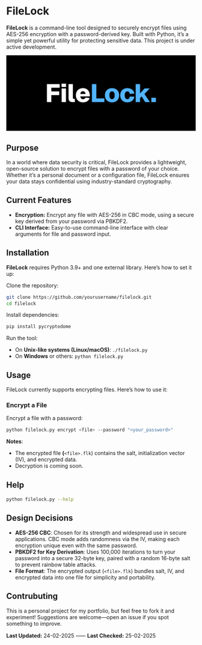 # FileLock

**FileLock** is a command-line tool designed to securely encrypt files using AES-256 encryption with a password-derived key. Built with Python, it’s a simple yet powerful utility for protecting sensitive data. This project is under active development.

![1740416788661](image/README/1740416788661.png)

## Purpose

In a world where data security is critical, FileLock provides a lightweight, open-source solution to encrypt files with a password of your choice. Whether it’s a personal document or a configuration file, FileLock ensures your data stays confidential using industry-standard cryptography.

## Current Features

- **Encryption:** Encrypt any file with AES-256 in CBC mode, using a secure key derived from your password via PBKDF2.
- **CLI Interface:** Easy-to-use command-line interface with clear arguments for file and password input.

## Installation

**FileLock** requires Python 3.9+ and one external library. Here’s how to set it up:

Clone the repository:

```bash
git clone https://github.com/yourusername/filelock.git
cd filelock
```

Install dependencies:

```bash
pip install pycryptodome
```

Run the tool:

- On **Unix-like systems (Linux/macOS)**: `./filelock.py`
- On **Windows** or others: `python filelock.py`

## Usage

FileLock currently supports encrypting files. Here’s how to use it:

### Encrypt a File

Encrypt a file with a password:

```bash
python filelock.py encrypt <file> --password "<your_password>"
```

**Notes**:

- The encrypted file **(**`<file>.flk`) contains the salt, initialization vector (IV), and encrypted data.
- Decryption is coming soon.

## Help

```bash
python filelock.py --help
```

## Design Decisions

- **AES-256 CBC**: Chosen for its strength and widespread use in secure applications. CBC mode adds randomness via the IV, making each encryption unique even with the same password.
- **PBKDF2 for Key Derivation**: Uses 100,000 iterations to turn your password into a secure 32-byte key, paired with a random 16-byte salt to prevent rainbow table attacks.
- **File Format**: The encrypted output (`<file>.flk`) bundles salt, IV, and encrypted data into one file for simplicity and portability.

## Contrubuting

This is a personal project for my portfolio, but feel free to fork it and experiment! Suggestions are welcome—open an issue if you spot something to improve.

**Last Updated:** 24-02-2025 ⸺ **Last Checked:** 25-02-2025
